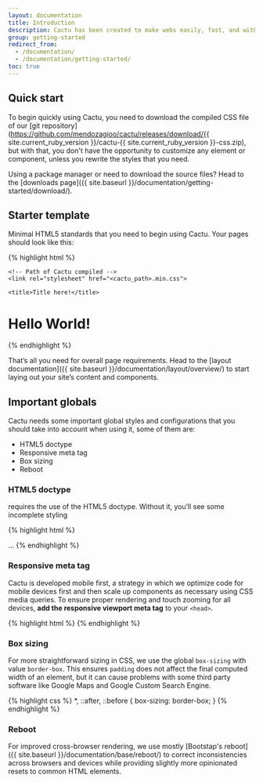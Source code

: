 ```yaml
---
layout: documentation
title: Introduction
description: Cactu has been created to make webs easily, fast, and with the minimal styles to be customized and to be able to scale it up what you want.
group: getting-started
redirect_from:
  - /documentation/
  - /documentation/getting-started/
toc: true
---
```


## Quick start

To begin quickly using Cactu, you need to download the compiled CSS file of our [git repository](https://github.com/mendozagioo/cactu/releases/download/{{ site.current_ruby_version }}/cactu-{{ site.current_ruby_version }}-css.zip), but with that, you don't have the opportunity to customize any element or component, unless you rewrite the styles that you need.

Using a package manager or need to download the source files? Head to the [downloads page]({{ site.baseurl }}/documentation/getting-started/download/).


## Starter template

Minimal HTML5 standards that you need to begin using Cactu. Your pages should look like this:

{% highlight html %}
<!DOCTYPE html>
<html lang="en">
  <head>
    <!-- Required meta tags -->
    <meta charset="utf-8">
    <meta http-equiv="X-UA-Compatible" content="IE=edge">
    <meta name="viewport" content="width=device-width, initial-scale=1, maximum-scale=1, user-scalable=no, shrink-to-fit=no">
    
    <!-- Path of Cactu compiled -->
    <link rel="stylesheet" href="<cactu_path>.min.css">
    
    <title>Title here!</title>
  </head>
  <body>
    <h1>Hello World!</h1>
  </body>
</html>
{% endhighlight %}

That’s all you need for overall page requirements. Head to the [layout documentation]({{ site.baseurl }}/documentation/layout/overview/) to start laying out your site’s content and components.


## Important globals

Cactu needs some important global styles and configurations that you should take into account when using it, some of them are:
* HTML5 doctype
* Responsive meta tag
* Box sizing
* Reboot


### HTML5 doctype

requires the use of the HTML5 doctype. Without it, you’ll see some incomplete styling

{% highlight html %}
<!DOCTYPE html>
<html lang="en">
  ...
</html>
{% endhighlight %}


### Responsive meta tag

Cactu is developed mobile first, a strategy in which we optimize code for mobile devices first and then scale up components as necessary using CSS media queries. To ensure proper rendering and touch zooming for all devices, **add the responsive viewport meta tag** to your `<head>`.

{% highlight html %}
<meta name="viewport" content="width=device-width, initial-scale=1, maximum-scale=1, user-scalable=no, shrink-to-fit=no">
{% endhighlight %}


### Box sizing

For more straightforward sizing in CSS, we use the global `box-sizing` with value `border-box`. This ensures `padding` does not affect the final computed width of an element, but it can cause problems with some third party software like Google Maps and Google Custom Search Engine.

{% highlight css %}
*, ::after, ::before {
  box-sizing: border-box;
}
{% endhighlight %}


### Reboot

For improved cross-browser rendering, we use mostly [Bootstap's reboot]({{ site.baseurl }}/documentation/base/reboot/) to correct inconsistencies across browsers and devices while providing slightly more opinionated resets to common HTML elements.